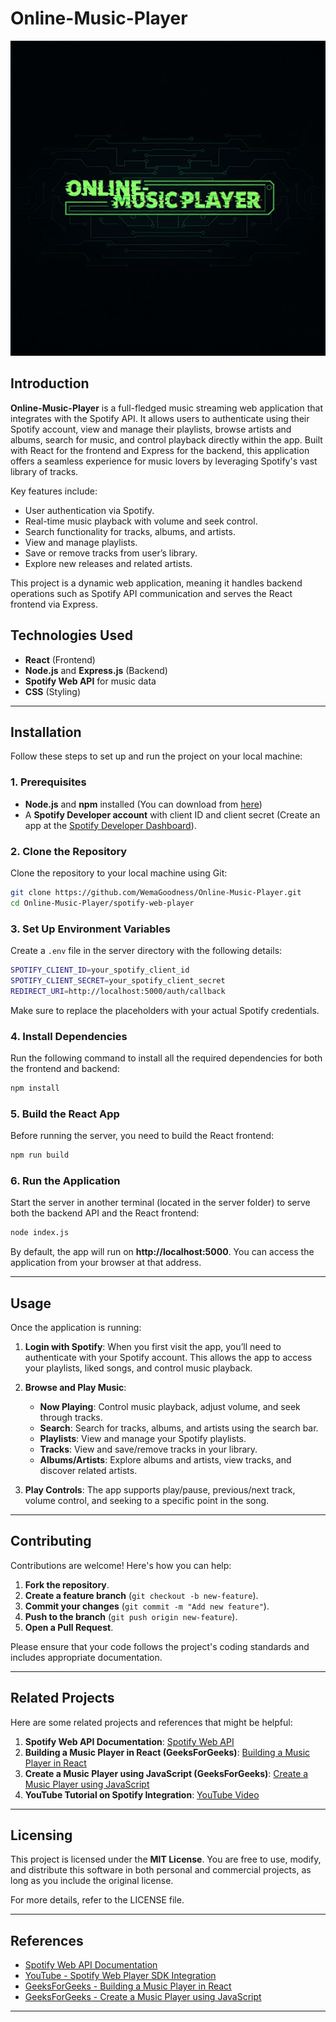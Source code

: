 # **Online-Music-Player**
![screenshot](spotify-web-player/src/images/Onlinemusicplayerlg.jpg)

## Introduction

**Online-Music-Player** is a full-fledged music streaming web application that integrates with the Spotify API. It allows users to authenticate using their Spotify account, view and manage their playlists, browse artists and albums, search for music, and control playback directly within the app. Built with React for the frontend and Express for the backend, this application offers a seamless experience for music lovers by leveraging Spotify's vast library of tracks.

Key features include:
- User authentication via Spotify.
- Real-time music playback with volume and seek control.
- Search functionality for tracks, albums, and artists.
- View and manage playlists.
- Save or remove tracks from user’s library.
- Explore new releases and related artists.
  
This project is a dynamic web application, meaning it handles backend operations such as Spotify API communication and serves the React frontend via Express.

## **Technologies Used**
- **React** (Frontend)
- **Node.js** and **Express.js** (Backend)
- **Spotify Web API** for music data
- **CSS** (Styling)

---

## **Installation**

Follow these steps to set up and run the project on your local machine:

### **1. Prerequisites**
- **Node.js** and **npm** installed (You can download from [here](https://nodejs.org/))
- A **Spotify Developer account** with client ID and client secret (Create an app at the [Spotify Developer Dashboard](https://developer.spotify.com/dashboard/)).

### **2. Clone the Repository**

Clone the repository to your local machine using Git:

```bash
git clone https://github.com/WemaGoodness/Online-Music-Player.git
cd Online-Music-Player/spotify-web-player
```

### **3. Set Up Environment Variables**

Create a `.env` file in the server directory with the following details:

```bash
SPOTIFY_CLIENT_ID=your_spotify_client_id
SPOTIFY_CLIENT_SECRET=your_spotify_client_secret
REDIRECT_URI=http://localhost:5000/auth/callback
```

Make sure to replace the placeholders with your actual Spotify credentials.

### **4. Install Dependencies**

Run the following command to install all the required dependencies for both the frontend and backend:

```bash
npm install
```

### **5. Build the React App**

Before running the server, you need to build the React frontend:

```bash
npm run build
```

### **6. Run the Application**

Start the server in another terminal (located in the server folder) to serve both the backend API and the React frontend:

```bash
node index.js
```

By default, the app will run on **http://localhost:5000**. You can access the application from your browser at that address.

---

## **Usage**

Once the application is running:

1. **Login with Spotify**: When you first visit the app, you’ll need to authenticate with your Spotify account. This allows the app to access your playlists, liked songs, and control music playback.
   
2. **Browse and Play Music**: 
   - **Now Playing**: Control music playback, adjust volume, and seek through tracks.
   - **Search**: Search for tracks, albums, and artists using the search bar.
   - **Playlists**: View and manage your Spotify playlists.
   - **Tracks**: View and save/remove tracks in your library.
   - **Albums/Artists**: Explore albums and artists, view tracks, and discover related artists.

3. **Play Controls**: The app supports play/pause, previous/next track, volume control, and seeking to a specific point in the song.

---

## **Contributing**

Contributions are welcome! Here's how you can help:

1. **Fork the repository**.
2. **Create a feature branch** (`git checkout -b new-feature`).
3. **Commit your changes** (`git commit -m "Add new feature"`).
4. **Push to the branch** (`git push origin new-feature`).
5. **Open a Pull Request**.

Please ensure that your code follows the project's coding standards and includes appropriate documentation.

---

## **Related Projects**

Here are some related projects and references that might be helpful:

1. **Spotify Web API Documentation**: [Spotify Web API](https://developer.spotify.com/documentation/web-api/)
2. **Building a Music Player in React (GeeksForGeeks)**: [Building a Music Player in React](https://www.geeksforgeeks.org/building-a-music-player-in-react/#:~:text=The%20%E2%80%9CMusic%20Player%E2%80%9D%20project%20is,users%20to%20enjoy%20their%20songs.)
3. **Create a Music Player using JavaScript (GeeksForGeeks)**: [Create a Music Player using JavaScript](https://www.geeksforgeeks.org/create-a-music-player-using-javascript/)
4. **YouTube Tutorial on Spotify Integration**: [YouTube Video](https://www.youtube.com/watch?v=2if5xSaZJlg)

---

## **Licensing**

This project is licensed under the **MIT License**. You are free to use, modify, and distribute this software in both personal and commercial projects, as long as you include the original license.

For more details, refer to the LICENSE file.

---

## **References**

- [Spotify Web API Documentation](https://developer.spotify.com/documentation/web-api)
- [YouTube - Spotify Web Player SDK Integration](https://www.youtube.com/watch?v=2if5xSaZJlg)
- [GeeksForGeeks - Building a Music Player in React](https://www.geeksforgeeks.org/building-a-music-player-in-react/#:~:text=The%20%E2%80%9CMusic%20Player%E2%80%9D%20project%20is,users%20to%20enjoy%20their%20songs.)
- [GeeksForGeeks - Create a Music Player using JavaScript](https://www.geeksforgeeks.org/create-a-music-player-using-javascript/)

---


